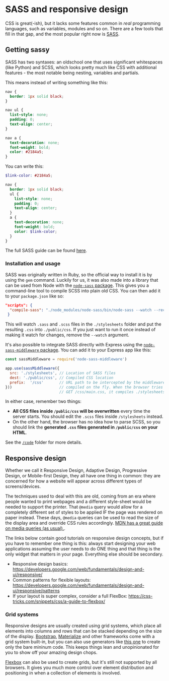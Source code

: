 # SASS and responsive design

CSS is great(-ish), but it lacks some features common in _real_ programming languages, such as variables, modules and so on. There are a few tools that fill in that gap, and the most popular right now is [SASS](http://sass-lang.com).

## Getting sassy

SASS has two syntaxes: an oldschool one that uses significant whitespaces (like Python) and SCSS, which looks pretty much like CSS with additional features - the most notable being nesting, variables and partials.

This means instead of writing something like this:
```css
nav {
  border: 1px solid black;
}

nav ul {
  list-style: none;
  padding: 0;
  text-align: center;
}

nav a {
  text-decoration: none;
  font-weight: bold;
  color: #2184a5;
}
```

You can write this:
```scss
$link-color: #2184a5;

nav {
  border: 1px solid black;
  ul {
    list-style: none;
    padding: 0;
    text-align: center;
  }
  a {
    text-decoration: none;
    font-weight: bold;
    color: $link-color;
  }
}
```

The full SASS guide can be found [here](http://sass-lang.com/guide).

### Installation and usage

SASS was originally written in Ruby, so the official way to install it is by using the `gem` command. Luckily for us, it was also made into a library that can be used from Node with the [`node-sass` package](https://github.com/sass/node-sass). This gives you a command-line tool to compile SCSS into plain old CSS. You can then add it to your `package.json` like so:

```json
"scripts": {
  "compile-sass": "./node_modules/node-sass/bin/node-sass --watch --recursive --output public/css stylesheets",
 }
```

This will watch `.sass` and `.scss` files in the `./stylesheets` folder and put the resulting `.css` into `./public/css`. If you just want to run it once instead of making it watch for changes, remove the `--watch` argument.

It's also possible to integrate SASS directly with Express using the [`node-sass-middleware` package](https://github.com/sass/node-sass-middleware). You can add it to your Express app like this:

```js
const sassMiddleware = require('node-sass-middleware')

app.use(sassMiddleware({
  src: './stylesheets', // Location of SASS files
  dest: './public/css', // Compiled CSS location
  prefix:  '/css'       // URL path to be intercepted by the middleware and
}))                     // compiled on the fly. When the browser tries to
                        // GET /css/main.css, it compiles ./stylesheets/main.scss
```

In either case, remember two things:

* **All CSS files inside `/public/css` will be overwritten** every time the server starts. You should edit the `.scss` files inside `/stylesheets` instead.
* On the other hand, the browser has no idea how to parse SCSS, so you should link the **generated `.css` files generated in `/public/css` on your HTML**.

See the [`/code`](code) folder for more details.

## Responsive design

Whether we call it Responsive Design, Adaptive Design, Progressive Design, or Mobile-first Design, they all have one thing in common: they are concerned for how a website will appear across different types of screens/devices.

The techniques used to deal with this are old, coming from an era where people wanted to print webpages and a different style-sheet would be needed to support the printer. That `@media` query would allow for a completely different set of styles to be applied IF the page was rendered on paper instead. These days, `@media` queries can be used to read the size of the display area and override CSS rules accordingly. [MDN has a great guide on media queries (as usual).](https://developer.mozilla.org/en-US/docs/Web/CSS/Media_Queries/Using_media_queries).

The links below contain good tutorials on responsive design concepts, but if you have to remember one thing is this: always start designing your web applications assuming the user needs to do ONE thing and that thing is the only widget that matters in your page. Everything else should be secondary.

* Responsive design basics: https://developers.google.com/web/fundamentals/design-and-ui/responsive/
* Common patterns for flexible layouts: https://developers.google.com/web/fundamentals/design-and-ui/responsive/patterns
* If your layout is super complex, consider a full FlexBox: https://css-tricks.com/snippets/css/a-guide-to-flexbox/

### Grid systems

Responsive designs are usually created using grid systems, which place all  elements into columns and rows that can be stacked depending on the size of the display. [Bootstrap](http://getbootstrap.com/), [Materialize](http://materializecss.com/) and other frameworks come with a grid system built-in, but you can also use generators like [this one](http://www.responsivegridsystem.com) to create only the bare mininum code. This keeps things lean and unopinionated for you to show off your amazing design chops.

[Flexbox](https://css-tricks.com/snippets/css/a-guide-to-flexbox/) can also be used to create grids, but it's still not supported by all browsers. It gives you much more control over element distribution and positioning in when a collection of elements is involved.
